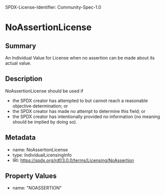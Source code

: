 SPDX-License-Identifier: Community-Spec-1.0

# NoAssertionLicense

## Summary

An Individual Value for License when no assertion can be made about its actual
value.

## Description

NoAssertionLicense should be used if

- the SPDX creator has attempted to but cannot reach a reasonable objective
  determination; or
- the SPDX creator has made no attempt to determine this field; or
- the SPDX creator has intentionally provided no information (no meaning should
  be implied by doing so).

## Metadata

- name: NoAssertionLicense
- type: IndividualLicensingInfo
- IRI: https://spdx.org/rdf/3.0.0/terms/Licensing/NoAssertion

## Property Values

- name: "NOASSERTION"
